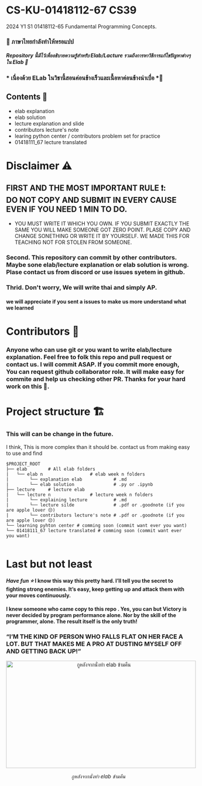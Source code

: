 # CS-KU-01418112-67 CS39 
2024 Y1 S1 01418112-65 Fundamental Programming Concepts. 
### 🚧 ภาษาไทยกำลังทำให้หรอแปป 

##### Repository นี้มีไว้เพื่ออธิบายความรู้สำหรับ Elab/Lacture รวมถึงการหาวิธีการแก้ไขปัญหาต่างๆใน Elab 📖
### * เนื่องด้วย ELab ในวิชานี้สอนค่อนข้างเร็วและเนื้อหาค่อนข้างน่าเบื่อ *🛌 

## Contents 🥓

- elab explanation 
- elab solution
- lecture explanation and slide
- contributors lecture's note
- learing python center / contributors problem set for practice
- 01418111_67 lecture translated

# Disclaimer ⚠️
## FIRST AND THE MOST IMPORTANT RULE ❗: <br/>DO NOT COPY AND SUBMIT IN EVERY CAUSE EVEN IF YOU NEED 1 MIN TO DO.<br/>

- YOU MUST WRITE IT WHICH YOU OWN. IF YOU SUBMIT EXACTLY THE SAME YOU WILL MAKE SOMEONE GOT ZERO POINT. PLASE COPY AND CHANGE SONETHING OR WRITE IT BY YOURSELF. WE MADE THIS FOR TEACHING NOT FOR STOLEN FROM SOMEONE.

### Second. This repository can commit by other contributors. Maybe sone elab/lecture explanation or elab solution is wrong. Plase contact us from discord or use issues syetem in github.
### Thrid. Don't worry, We will write thai and simply AP.

#### we will appreciate if you sent a issues to make us more understand what we learned

# Contributors 🚀
### Anyone who can use git or you want to write elab/lecture explanation. Feel free to folk this repo and pull request or contact us. I will commit ASAP. If you commit more enough, You can request github collaborator role. It will make easy for commite and help us checking other PR. Thanks for your hard work on this 🙏. 
#

# Project structure 🏗️

### This will can be change in the future.
I think, This is more complex than it should be. contact us from making easy to use and find 

```
$PROJECT_ROOT
├── elab        # All elab folders
|   └── elab n                  # elab week n folders
|        └── explanation elab            # .md
|        └── elab solution               # .py or .ipynb
├── lecture     # lecture elab
|   └── lecture n               # lecture week n folders
|        └── explaining lecture          # .md
|        └── lecture silde               # .pdf or .goodnote (if you are apple lover 😔)
|        └── contributors lecture's note # .pdf or .goodnote (if you are apple lover 😔)
└── learning pyhton center # comming soon (commit want ever you want)
└── 01418111_67 lecture translated # comming soon (commit want ever you want)
    
```

# Last but not least
#### *Have fun ⭐* I know this way this pretty hard. I’ll tell you the secret to fighting strong enemies. It’s easy, keep getting up and attack them with your moves continuously.
#### I knew someone who came copy to this repo . Yes, you can but Victory is never decided by program performance alone. Nor by the skill of the programmer, alone. The result itself is the only truth!
### “I’M THE KIND OF PERSON WHO FALLS FLAT ON HER FACE A LOT. BUT THAT MAKES ME A PRO AT DUSTING MYSELF OFF AND GETTING BACK UP!”

<p align="center">
  <img src="https://media1.tenor.com/m/kwJdCXqCbb4AAAAC/skip-and-loafer.gif" width="518" height="292.285140562249" alt="กูหลังจากนั่งทำ elab ข้ามคืน" style="max-width: 518px;"/>
</p>

<p align="center">
  <i style="style="color:cyan">กูหลังจากนั่งทำ elab ข้ามคืน</h5>
</p>




